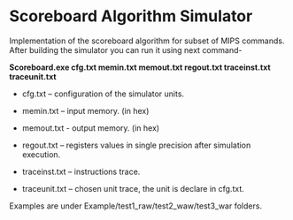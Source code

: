 # Scoreboard Algorithm Simulator

Implementation of the scoreboard algorithm for subset of MIPS commands. 
After building the simulator you can run it using next command-

**Scoreboard.exe cfg.txt memin.txt memout.txt regout.txt traceinst.txt traceunit.txt**

* cfg.txt – configuration of the simulator units.

* memin.txt – input memory. (in hex)

* memout.txt - output memory. (in hex)

* regout.txt – registers values in single precision after simulation execution.

* traceinst.txt – instructions trace.

* traceunit.txt – chosen unit trace, the unit is declare in cfg.txt.

Examples are under Example/test1_raw/test2_waw/test3_war folders.
